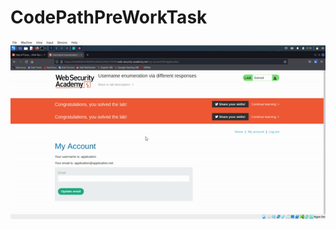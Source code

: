 # CodePathPreWorkTask
![](https://github.com/ahmed-humayun/CodePathPreWorkTask/blob/main/ezgif.com-gif-maker.gif)

